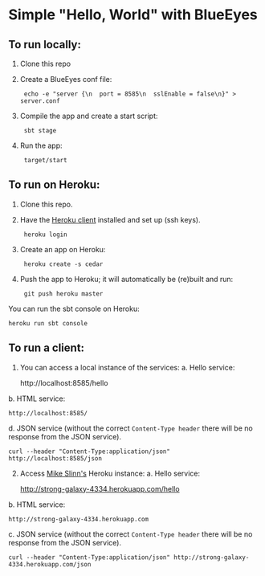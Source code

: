 Simple "Hello, World" with BlueEyes
===================================

To run locally:
---------------

1. Clone this repo

2. Create a BlueEyes conf file:

        echo -e "server {\n  port = 8585\n  sslEnable = false\n}" > server.conf

3. Compile the app and create a start script:

        sbt stage

4. Run the app:

        target/start


To run on Heroku:
-----------------

1. Clone this repo.

2. Have the [Heroku client](http://toolbelt.herokuapp.com/) installed and set up (ssh keys).

        heroku login

3. Create an app on Heroku:

        heroku create -s cedar

4. Push the app to Heroku; it will automatically be (re)built and run:

        git push heroku master


You can run the sbt console on Heroku:

    heroku run sbt console


To run a client:
----------------

1. You can access a local instance of the services:
a. Hello service:

    http://localhost:8585/hello

b. HTML service:

    http://localhost:8585/

d. JSON service (without the correct `Content-Type header` there will be no response from the JSON service).

    curl --header "Content-Type:application/json" http://localhost:8585/json


2. Access [Mike Slinn's](http://micronauticsresearch.com) Heroku instance:
a. Hello service:

    http://strong-galaxy-4334.herokuapp.com/hello

b. HTML service:

    http://strong-galaxy-4334.herokuapp.com

c. JSON service (without the correct `Content-Type header` there will be no response from the JSON service).

    curl --header "Content-Type:application/json" http://strong-galaxy-4334.herokuapp.com/json

